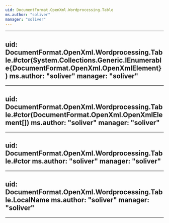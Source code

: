```yaml
---
uid: DocumentFormat.OpenXml.Wordprocessing.Table
ms.author: "soliver"
manager: "soliver"
---
```


---
uid: DocumentFormat.OpenXml.Wordprocessing.Table.#ctor(System.Collections.Generic.IEnumerable{DocumentFormat.OpenXml.OpenXmlElement})
ms.author: "soliver"
manager: "soliver"
---

---
uid: DocumentFormat.OpenXml.Wordprocessing.Table.#ctor(DocumentFormat.OpenXml.OpenXmlElement[])
ms.author: "soliver"
manager: "soliver"
---

---
uid: DocumentFormat.OpenXml.Wordprocessing.Table.#ctor
ms.author: "soliver"
manager: "soliver"
---

---
uid: DocumentFormat.OpenXml.Wordprocessing.Table.LocalName
ms.author: "soliver"
manager: "soliver"
---

---
uid: DocumentFormat.OpenXml.Wordprocessing.Table.#ctor*
ms.author: "soliver"
manager: "soliver"
---

---
uid: DocumentFormat.OpenXml.Wordprocessing.Table.#ctor(System.String)
ms.author: "soliver"
manager: "soliver"
---

---
uid: DocumentFormat.OpenXml.Wordprocessing.Table.CloneNode(System.Boolean)
ms.author: "soliver"
manager: "soliver"
---
